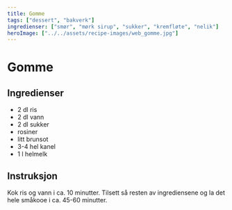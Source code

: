 ```yaml
---
title: Gomme
tags: ["dessert", "bakverk"]
ingredienser: ["smør", "mørk sirup", "sukker", "kremfløte", "nelik"]
heroImage: ["../../assets/recipe-images/web_gomme.jpg"]
---
```


# Gomme

## Ingredienser

- 2 dl ris
- 2 dl vann
- 2 dl sukker
- rosiner
- litt brunsot
- 3-4 hel kanel
- 1 l helmelk

## Instruksjon

Kok ris og vann i ca. 10 minutter. Tilsett så resten av ingrediensene og la det hele småkooe i ca. 45-60 minutter.
